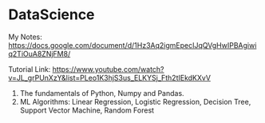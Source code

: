 # DataScience

My Notes: https://docs.google.com/document/d/1Hz3Aq2igmEpecIJqQVgHwIPBAgiwiq2TiOuA8ZNjFM8/

Tutorial Link: https://www.youtube.com/watch?v=JL_grPUnXzY&list=PLeo1K3hjS3us_ELKYSj_Fth2tIEkdKXvV

1. The fundamentals of Python, Numpy and Pandas.
2. ML Algorithms: Linear Regression, Logistic Regression, Decision Tree, Support Vector Machine, Random Forest
